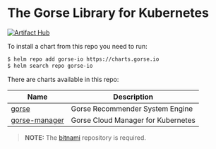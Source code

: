 # The Gorse Library for Kubernetes
[![Artifact Hub](https://img.shields.io/endpoint?url=https://artifacthub.io/badge/repository/gorse-io)](https://artifacthub.io/packages/search?repo=gorse-io)

To install a chart from this repo you need to run:

```bash
$ helm repo add gorse-io https://charts.gorse.io
$ helm search repo gorse-io
```

There are charts available in this repo:

| Name | Description |
|-|-|
| [gorse](./charts/gorse) | Gorse Recommender System Engine |
| [gorse-manager](./charts/gorse-manager) | Gorse Cloud Manager for Kubernetes | 

> **NOTE:** The [bitnami](https://github.com/bitnami/charts) repository is required.
